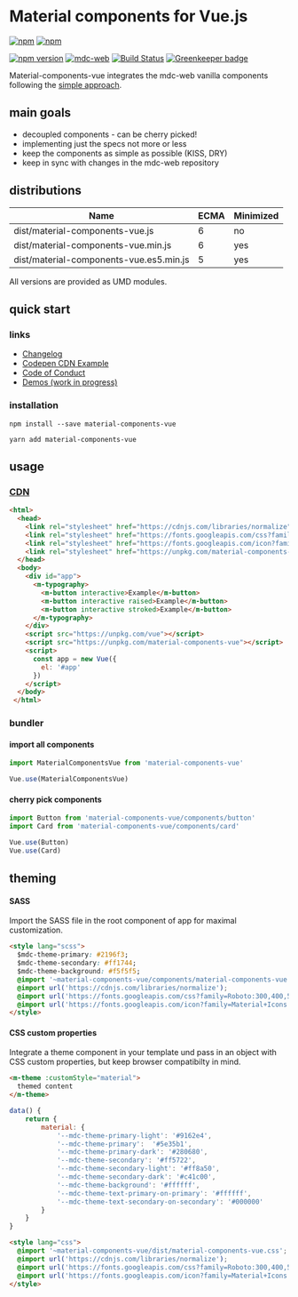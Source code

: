 # Material components for Vue.js
[![npm](https://img.shields.io/npm/l/material-components-vue.svg)](https://github.com/matsp/material-components-vue/blob/master/LICENSE)
[![npm](https://img.shields.io/npm/dt/material-components-vue.svg)](https://www.npmjs.com/package/material-components-vue)


[![npm version](https://img.shields.io/npm/v/material-components-vue.svg)](https://www.npmjs.com/package/material-components-vue)
[![mdc-web](https://img.shields.io/badge/mdc--web-0.29.0-orange.svg)](https://www.npmjs.com/package/material-components-web)
[![Build Status](https://travis-ci.org/matsp/material-components-vue.svg?branch=master)](https://travis-ci.org/matsp/material-components-vue) 
[![Greenkeeper badge](https://badges.greenkeeper.io/matsp/material-components-vue.svg)](https://greenkeeper.io/)



Material-components-vue integrates the mdc-web vanilla components following the [simple approach](https://github.com/material-components/material-components-web/blob/master/docs/integrating-into-frameworks.md#the-simple-approach-wrapping-mdc-web-vanilla-components).

## main goals

* decoupled components - can be cherry picked!
* implementing just the specs not more or less
* keep the components as simple as possible (KISS, DRY)
* keep in sync with changes in the mdc-web repository

## distributions

| Name | ECMA | Minimized |
| ---- | ---- | --------- |
| dist/material-components-vue.js | 6 | no |
| dist/material-components-vue.min.js | 6 | yes |
| dist/material-components-vue.es5.min.js | 5 | yes | 

All versions are provided as UMD modules.

## quick start

### links

* [Changelog](https://github.com/matsp/material-components-vue/blob/master/CHANGELOG.md)
* [Codepen CDN Example](https://codepen.io/matsp/pen/baxLOx)
* [Code of Conduct](https://github.com/matsp/material-components-vue/blob/master/CODE_OF_CONDUCT.md)
* [Demos (work in progress)](https://matsp.github.io/material-components-vue)

### installation

```shell
npm install --save material-components-vue

yarn add material-components-vue
```

## usage

### [CDN](https://codepen.io/matsp/pen/baxLOx)

```html
<html>
  <head>
    <link rel="stylesheet" href="https://cdnjs.com/libraries/normalize">
    <link rel="stylesheet" href="https://fonts.googleapis.com/css?family=Roboto:300,400,500" type="text/css">
    <link rel="stylesheet" href="https://fonts.googleapis.com/icon?family=Material+Icons">
    <link rel="stylesheet" href="https://unpkg.com/material-components-vue/dist/material-components-vue.css">
  </head>
  <body>
    <div id="app">
      <m-typography>
        <m-button interactive>Example</m-button>
        <m-button interactive raised>Example</m-button>
        <m-button interactive stroked>Example</m-button>
      </m-typography>
    </div>
    <script src="https://unpkg.com/vue"></script>
    <script src="https://unpkg.com/material-components-vue"></script>
    <script>
      const app = new Vue({
        el: '#app'
      })
    </script>
  </body>
 </html>
```

### bundler

#### import all components
```javascript
import MaterialComponentsVue from 'material-components-vue'

Vue.use(MaterialComponentsVue)
```

#### cherry pick components
```javascript
import Button from 'material-components-vue/components/button'
import Card from 'material-components-vue/components/card'

Vue.use(Button)
Vue.use(Card)
```

## theming

#### SASS

Import the SASS file in the root component of app for maximal customization.

```html
<style lang="scss">
  $mdc-theme-primary: #2196f3;
  $mdc-theme-secondary: #ff1744;
  $mdc-theme-background: #f5f5f5;
  @import '~material-components-vue/components/material-components-vue.scss';
  @import url('https://cdnjs.com/libraries/normalize');
  @import url('https://fonts.googleapis.com/css?family=Roboto:300,400,500');
  @import url('https://fonts.googleapis.com/icon?family=Material+Icons');
</style>
```

#### CSS custom properties

Integrate a theme component in your template und pass in an object with CSS custom properties, but keep browser compatibilty in mind.

```html
<m-theme :customStyle="material">
  themed content
</m-theme>
```

```javascript
data() {
    return {
        material: {
            '--mdc-theme-primary-light': '#9162e4',
            '--mdc-theme-primary':  '#5e35b1',
            '--mdc-theme-primary-dark': '#280680',
            '--mdc-theme-secondary': '#ff5722',
            '--mdc-theme-secondary-light': '#ff8a50',
            '--mdc-theme-secondary-dark': '#c41c00',
            '--mdc-theme-background': '#ffffff',
            '--mdc-theme-text-primary-on-primary': '#ffffff',
            '--mdc-theme-text-secondary-on-secondary': '#000000'
        }
    }
}
```

```html
<style lang="css">
  @import '~material-components-vue/dist/material-components-vue.css';
  @import url('https://cdnjs.com/libraries/normalize');
  @import url('https://fonts.googleapis.com/css?family=Roboto:300,400,500');
  @import url('https://fonts.googleapis.com/icon?family=Material+Icons');
</style>
```
